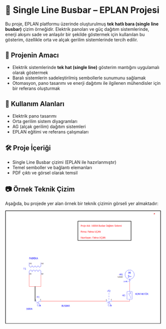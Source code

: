 # 🔌 Single Line Busbar – EPLAN Projesi

Bu proje, EPLAN platformu üzerinde oluşturulmuş **tek hatlı bara (single line busbar)** çizim örneğidir. Elektrik panoları ve güç dağıtım sistemlerinde, enerji akışını sade ve anlaşılır bir şekilde göstermek için kullanılan bu gösterim, özellikle orta ve alçak gerilim sistemlerinde tercih edilir.

## 🎯 Projenin Amacı

- Elektrik sistemlerinde **tek hat (single line)** gösterim mantığını uygulamalı olarak göstermek  
- Baralı sistemlerin sadeleştirilmiş sembollerle sunumunu sağlamak  
- Otomasyon, pano tasarımı ve enerji dağıtımı ile ilgilenen mühendisler için bir referans oluşturmak

## 📌 Kullanım Alanları

- Elektrik pano tasarımı
- Orta gerilim sistem diyagramları
- AG (alçak gerilim) dağıtım sistemleri
- EPLAN eğitimi ve referans çalışmaları

## 🛠️ Proje İçeriği

- Single Line Busbar çizimi (EPLAN ile hazırlanmıştır)
- Temel semboller ve bağlantı elemanları
- PDF çıktı ve görsel olarak temsil

## 📷 Örnek Teknik Çizim

Aşağıda, bu projede yer alan örnek bir teknik çizimin görseli yer almaktadır:

![Single Line Busbar Çizimi](./Screenshots/project.png)
